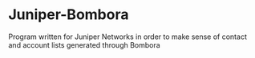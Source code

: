 # Juniper-Bombora
Program written for Juniper Networks in order to make sense of contact and account lists generated through Bombora
